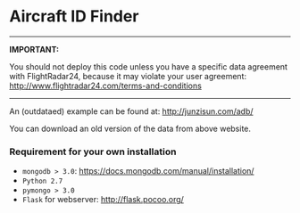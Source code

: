 # Aircraft ID Finder

---

__IMPORTANT:__  

You should not deploy this code unless you have a specific data agreement with FlightRadar24, because it may violate your user agreement: http://www.flightradar24.com/terms-and-conditions

---

An (outdataed) example can be found at:
http://junzisun.com/adb/


You can download an old version of the data from above website.


### Requirement for your own installation
- `mongodb > 3.0`: https://docs.mongodb.com/manual/installation/
- `Python 2.7`
- `pymongo > 3.0`
- `Flask` for webserver: http://flask.pocoo.org/
